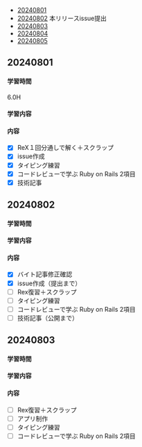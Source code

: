 - [20240801](https://github.com/nakayama-bird/TIL/blob/main/2024_08.md#20240801)
- [20240802](https://github.com/nakayama-bird/TIL/blob/main/2024_08.md#20240802) 本リリースissue提出
- [20240803](https://github.com/nakayama-bird/TIL/blob/main/2024_08.md#20240803)
- [20240804](https://github.com/nakayama-bird/TIL/blob/main/2024_08.md#20240804)
- [20240805](https://github.com/nakayama-bird/TIL/blob/main/2024_08.md#20240805)
## 20240801
#### 学習時間
6.0H
#### 学習内容
#### 内容
- [X] ReX１回分通しで解く＋スクラップ
- [X] issue作成
- [X] タイピング練習
- [X] コードレビューで学ぶ Ruby on Rails 2項目
- [X] 技術記事
## 20240802
#### 学習時間

#### 学習内容
#### 内容
- [X] バイト記事修正確認
- [X] issue作成（提出まで）
- [ ] Rex復習＋スクラップ
- [ ] タイピング練習
- [ ] コードレビューで学ぶ Ruby on Rails 2項目
- [ ] 技術記事（公開まで）
## 20240803
#### 学習時間

#### 学習内容
#### 内容
- [ ] Rex復習＋スクラップ
- [ ] アプリ制作
- [ ] タイピング練習
- [ ] コードレビューで学ぶ Ruby on Rails 2項目
